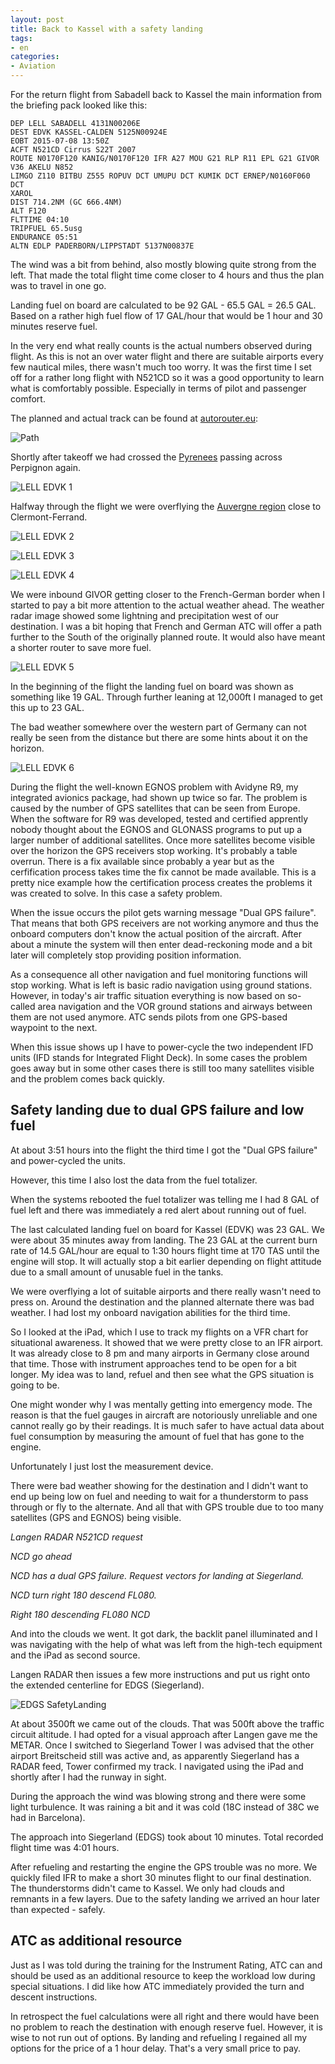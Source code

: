 ```yaml
---
layout: post
title: Back to Kassel with a safety landing
tags:
- en
categories:
- Aviation
---
```

For the return flight from Sabadell back to Kassel the main information from the briefing pack looked like this:

	DEP LELL SABADELL 4131N00206E
	DEST EDVK KASSEL-CALDEN 5125N00924E
	EOBT 2015-07-08 13:50Z
	ACFT N521CD Cirrus S22T 2007
	ROUTE N0170F120 KANIG/N0170F120 IFR A27 MOU G21 RLP R11 EPL G21 GIVOR V36 AKELU N852
	LIMGO Z110 BITBU Z555 ROPUV DCT UMUPU DCT KUMIK DCT ERNEP/N0160F060 DCT
	XAROL
	DIST 714.2NM (GC 666.4NM)
	ALT F120
	FLTTIME 04:10
	TRIPFUEL 65.5usg
	ENDURANCE 05:51
	ALTN EDLP PADERBORN/LIPPSTADT 5137N00837E

The wind was a bit from behind, also mostly blowing quite strong from the left. That made the total flight time come closer to 4 hours and thus the plan was to travel in one go.

Landing fuel on board are calculated to be 92 GAL - 65.5 GAL = 26.5 GAL. Based on a rather high fuel flow of 17 GAL/hour that would be 1 hour and 30 minutes reserve fuel.

In the very end what really counts is the actual numbers observed during flight. As this is not an over water flight and there are suitable airports every few nautical miles, there wasn't much too worry. It was the first time I set off for a rather long flight with N521CD so it was a good opportunity to learn what is comfortably possible. Especially in terms of pilot and passenger comfort.

The planned and actual track can be found at [autorouter.eu](https://www.autorouter.eu/track/2366eJph):

![Path](/img/posts/2015-07-LELL-EDVK/path.png)

Shortly after takeoff we had crossed the [Pyrenees](https://en.wikipedia.org/wiki/Pyrenees) passing across Perpignon again.

![LELL EDVK 1](/img/posts/2015-07-LELL-EDVK/LELL-EDVK-1.jpg)

Halfway through the flight we were overflying the [Auvergne region](https://en.wikipedia.org/wiki/Auvergne_(region)) close to Clermont-Ferrand. 

![LELL EDVK 2](/img/posts/2015-07-LELL-EDVK/LELL-EDVK-2.jpg)

![LELL EDVK 3](/img/posts/2015-07-LELL-EDVK/LELL-EDVK-3.jpg)

![LELL EDVK 4](/img/posts/2015-07-LELL-EDVK/LELL-EDVK-4.jpg)

We were inbound GIVOR getting closer to the French-German border when I started to pay a bit more attention to the actual weather ahead. The weather radar image showed some lightning and precipitation west of our destination. I was a bit hoping that French and German ATC will offer a path further to the South of the originally planned route. It would also have meant a shorter router to save more fuel.

![LELL EDVK 5](/img/posts/2015-07-LELL-EDVK/LELL-EDVK-5.jpg)

In the beginning of the flight the landing fuel on board was shown as something like 19 GAL. Through further leaning at 12,000ft I managed to get this up to 23 GAL.

The bad weather somewhere over the western part of Germany can not really be seen from the distance but there are some hints about it on the horizon.

![LELL EDVK 6](/img/posts/2015-07-LELL-EDVK/LELL-EDVK-6.jpg)

During the flight the well-known EGNOS problem with Avidyne R9, my integrated avionics package, had shown up twice so far. The problem is caused by the number of GPS satellites that can be seen from Europe. When the software for R9 was developed, tested and certified apprently nobody thought about the EGNOS and GLONASS programs to put up a larger number of additional satellites. Once more satellites become visible over the horizon the GPS receivers stop working. It's probably a table overrun. There is a fix available since probably a year but as the cerfification process takes time the fix cannot be made available. This is a pretty nice example how the certification process creates the problems it was created to solve. In this case a safety problem.

When the issue occurs the pilot gets warning message "Dual GPS failure". That means that both GPS receivers are not working anymore and thus the onboard computers don't know the actual position of the aircraft. After about a minute the system will then enter dead-reckoning mode and a bit later will completely stop providing position information.

As a consequence all other navigation and fuel monitoring functions will stop working. What is left is basic radio navigation using ground stations. However, in today's air traffic situation everything is now based on so-called area navigation and the VOR ground stations and airways between them are not used anymore. ATC sends pilots from one GPS-based waypoint to the next.

When this issue shows up I have to power-cycle the two independent IFD units (IFD stands for Integrated Flight Deck). In some cases the problem goes away but in some other cases there is still too many satellites visible and the problem comes back quickly.

## Safety landing due to dual GPS failure and low fuel
At about 3:51 hours into the flight the third time I got the "Dual GPS failure" and power-cycled the units.

However, this time I also lost the data from the fuel totalizer.

When the systems rebooted the fuel totalizer was telling me I had 8 GAL of fuel left and there was immediately a red alert about running out of fuel.

The last calculated landing fuel on board for Kassel (EDVK) was 23 GAL. We were about 35 minutes away from landing. The 23 GAL at the current burn rate of 14.5 GAL/hour are equal to 1:30 hours flight time at 170 TAS until the engine will stop. It will actually stop a bit earlier depending on flight attitude due to a small amount of unusable fuel in the tanks.

We were overflying a lot of suitable airports and there really wasn't need to press on. Around the destination and the planned alternate there was bad weather. I had lost my onboard navigation abilities for the third time.

So I looked at the iPad, which I use to track my flights on a VFR chart for situational awareness. It showed that we were pretty close to an IFR airport. It was already close to 8 pm and many airports in Germany close around that time. Those with instrument approaches tend to be open for a bit longer. My idea was to land, refuel and then see what the GPS situation is going to be.

One might wonder why I was mentally getting into emergency mode. The reason is that the fuel gauges in aircraft are notoriously unreliable and one cannot really go by their readings. It is much safer to have actual data about fuel consumption by measuring the amount of fuel that has gone to the engine.

Unfortunately I just lost the measurement device.

There were bad weather showing for the destination and I didn't want to end up being low on fuel and needing to wait for a thunderstorm to pass through or fly to the alternate. And all that with GPS trouble due to too many satellites (GPS and EGNOS) being visible.

*Langen RADAR N521CD request*

*NCD go ahead*

*NCD has a dual GPS failure. Request vectors for landing at Siegerland.*

*NCD turn right 180 descend FL080.*

*Right 180 descending FL080 NCD*

And into the clouds we went. It got dark, the backlit panel illuminated and I was navigating with the help of what was left from the high-tech equipment and the iPad as second source.

Langen RADAR then issues a few more instructions and put us right onto the extended centerline for EDGS (Siegerland).

![EDGS SafetyLanding](/img/posts/2015-07-LELL-EDVK/EDGS-SafetyLanding.png)

At about 3500ft we came out of the clouds. That was 500ft above the traffic circuit altitude. I had opted for a visual approach after Langen gave me the METAR. Once I switched to Siegerland Tower I was advised that the other airport Breitscheid still was active and, as apparently Siegerland has a RADAR feed, Tower confirmed my track. I navigated using the iPad and shortly after I had the runway in sight.

During the approach the wind was blowing strong and there were some light turbulence. It was raining a bit and it was cold (18C instead of 38C we had in Barcelona).

The approach into Siegerland (EDGS) took about 10 minutes. Total recorded flight time was 4:01 hours.

After refueling and restarting the engine the GPS trouble was no more. We quickly filed IFR to make a short 30 minutes flight to our final destination. The thunderstorms didn't came to Kassel. We only had clouds and remnants in a few layers. Due to the safety landing we arrived an hour later than expected - safely.

## ATC as additional resource
Just as I was told during the training for the Instrument Rating, ATC can and should be used as an additional resource to keep the workload low during special situations. I did like how ATC immediately provided the turn and descent instructions.


In retrospect the fuel calculations were all right and there would have been no problem to reach the destination with enough reserve fuel. However, it is wise to not run out of options. By landing and refueling I regained all my options for the price of a 1 hour delay. That's a very small price to pay.

